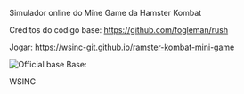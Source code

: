 Simulador online do Mine Game da Hamster Kombat

Créditos do código base: https://github.com/fogleman/rush

Jogar: https://wsinc-git.github.io/ramster-kombat-mini-game

![Official base](https://github.com/user-attachments/assets/e6da98e9-bc78-47dc-ab11-bbed8f3a7cc5)
Base:


WSINC
